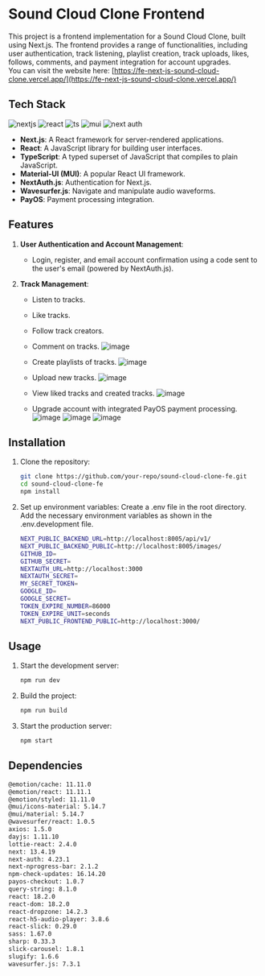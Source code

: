 # Sound Cloud Clone Frontend

This project is a frontend implementation for a Sound Cloud Clone, built using Next.js. The frontend provides a range of functionalities, including user authentication, track listening, playlist creation, track uploads, likes, follows, comments, and payment integration for account upgrades.  
You can visit the website here: [https://fe-next-js-sound-cloud-clone.vercel.app/](https://fe-next-js-sound-cloud-clone.vercel.app/) 

## Tech Stack
![nextjs](https://res.cloudinary.com/dcyzg2k36/image/upload/v1721310868/nextjs_icon_213852_moczzw.png) 
![react](https://res.cloudinary.com/dcyzg2k36/image/upload/v1721311149/react_original_logo_icon_146374_tnrsqb.png) 
![ts](https://res.cloudinary.com/dcyzg2k36/image/upload/v1721302534/typescript_original_logo_icon_146317_izensp.png) 
![mui](https://res.cloudinary.com/dcyzg2k36/image/upload/v1721311323/mui_logo_icon_248416_ejcuwr.png) 
![next auth](https://res.cloudinary.com/dcyzg2k36/image/upload/v1721311479/logo-sm_1_z81qmp.png) 
- **Next.js**: A React framework for server-rendered applications.
- **React**: A JavaScript library for building user interfaces.
- **TypeScript**: A typed superset of JavaScript that compiles to plain JavaScript.
- **Material-UI (MUI)**: A popular React UI framework.
- **NextAuth.js**: Authentication for Next.js.
- **Wavesurfer.js**: Navigate and manipulate audio waveforms.
- **PayOS**: Payment processing integration.

## Features

1. **User Authentication and Account Management**:
   - Login, register, and email account confirmation using a code sent to the user's email (powered by NextAuth.js).

2. **Track Management**:
   - Listen to tracks.
   - Like tracks.
   - Follow track creators.
   - Comment on tracks.
    ![image](https://github.com/user-attachments/assets/6f0961a0-5838-47d1-9478-d25f23bf535e)

   - Create playlists of tracks.
     ![image](https://github.com/user-attachments/assets/e08d6d4c-5f0d-4ea7-a8a6-50734bffc152)

   - Upload new tracks.
     ![image](https://github.com/user-attachments/assets/6e6dfd87-cdbe-4199-800d-5f44cdb515f8)

   - View liked tracks and created tracks.
     ![image](https://github.com/user-attachments/assets/85f7b779-b3d8-4e42-870d-c672c908e81d)

   - Upgrade account with integrated PayOS payment processing.
      ![image](https://github.com/user-attachments/assets/e88bcf8c-9fea-4779-9a86-feea5fcd8018)
      ![image](https://github.com/user-attachments/assets/ae6f5792-ed20-4c89-9024-d9563ac72dc7)
      ![image](https://github.com/user-attachments/assets/3581574e-41e4-4d4e-b6af-42a089d86ee2)



## Installation

1. Clone the repository:
   ```bash
   git clone https://github.com/your-repo/sound-cloud-clone-fe.git
   cd sound-cloud-clone-fe
   npm install

2. Set up environment variables:
Create a .env file in the root directory.
Add the necessary environment variables as shown in the .env.development file.
    ```bash
    NEXT_PUBLIC_BACKEND_URL=http://localhost:8005/api/v1/
    NEXT_PUBLIC_BACKEND_PUBLIC=http://localhost:8005/images/
    GITHUB_ID=
    GITHUB_SECRET=
    NEXTAUTH_URL=http://localhost:3000
    NEXTAUTH_SECRET=
    MY_SECRET_TOKEN=
    GOOGLE_ID=
    GOOGLE_SECRET=
    TOKEN_EXPIRE_NUMBER=86000
    TOKEN_EXPIRE_UNIT=seconds
    NEXT_PUBLIC_FRONTEND_PUBLIC=http://localhost:3000/

## Usage

1. Start the development server:
   ```bash
   npm run dev

2. Build the project:
   ```bash
   npm run build

3. Start the production server:
   ```bash
   npm start

## Dependencies
   ```bash
   @emotion/cache: 11.11.0  
   @emotion/react: 11.11.1  
   @emotion/styled: 11.11.0  
   @mui/icons-material: 5.14.7  
   @mui/material: 5.14.7  
   @wavesurfer/react: 1.0.5  
   axios: 1.5.0  
   dayjs: 1.11.10  
   lottie-react: 2.4.0  
   next: 13.4.19  
   next-auth: 4.23.1  
   next-nprogress-bar: 2.1.2  
   npm-check-updates: 16.14.20  
   payos-checkout: 1.0.7  
   query-string: 8.1.0  
   react: 18.2.0  
   react-dom: 18.2.0  
   react-dropzone: 14.2.3  
   react-h5-audio-player: 3.8.6  
   react-slick: 0.29.0  
   sass: 1.67.0  
   sharp: 0.33.3  
   slick-carousel: 1.8.1  
   slugify: 1.6.6  
   wavesurfer.js: 7.3.1  
